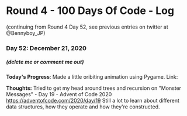 # Round 4 - 100 Days Of Code - Log

(continuing from Round 4 Day 52, see previous entries on twitter at @Bennyboy_JP)
### Day 52: December 21, 2020
##### (delete me or comment me out)

**Today's Progress**: Made a little oribiting animation using Pygame. Link:

**Thoughts:** Tried to get my head around trees and recursion on "Monster Messages" - Day 19 - Advent of Code 2020 https://adventofcode.com/2020/day/19 Still a lot to learn about different data structures, how they operate and how they're constructed.



